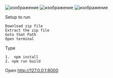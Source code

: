 
![изображение](https://github.com/minipekka999/galleryapil/assets/105938194/a6ce7c97-72a9-4fc9-abee-7614cfae6a56)
![изображение](https://github.com/minipekka999/galleryapil/assets/105938194/46c8e866-c5a0-4a85-a51b-0b3538d56aab)
![изображение](https://github.com/minipekka999/galleryapil/assets/105938194/02f12ef6-1e81-411d-98ca-a39d8fa9b1e1)




Setup to run

    Download zip file 
    Extract the zip file
    Goto that Path
    Open terminal

Type

    1.  npm install
    2. npm run build


Open
http://127.0.0.1:8000
